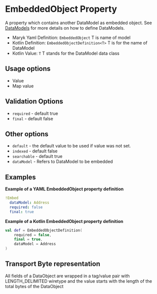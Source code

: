 # EmbeddedObject Property
A property which contains another DataModel as embedded object. See 
[DataModels](../../datamodel.md) for more details on how to define DataModels.

- Maryk Yaml Definition: `EmbeddedObject` T is name of model
- Kotlin Definition: `EmbeddedObjectDefinition<T>` T is for the name of DataModel
- Kotlin Value: `T` T stands for the DataModel data class 

## Usage options
- Value
- Map value

## Validation Options
- `required` - default true
- `final` - default false

## Other options
- `default` - the default value to be used if value was not set.
- `indexed` - default false
- `searchable` - default true
- `dataModel` - Refers to DataModel to be embedded

## Examples

**Example of a YAML EmbeddedObject property definition**
```yaml
!Embed
  dataModel: Address
  required: false
  final: true
```

**Example of a Kotlin EmbeddedObject property definition**
```kotlin
val def = EmbeddedObjectDefinition(
    required = false,
    final = true,
    dataModel = Address
)
```

## Transport Byte representation
All fields of a DataObject are wrapped in a tag/value pair with LENGTH_DELIMITED
wiretype and the value starts with the length of the total bytes of the DataObject
